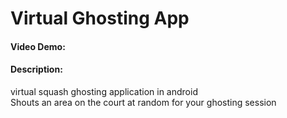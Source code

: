 # Virtual Ghosting App 
#### Video Demo:  <URL HERE> 
#### Description: 
virtual squash ghosting application in android \
Shouts an area on the court at random for your ghosting session

